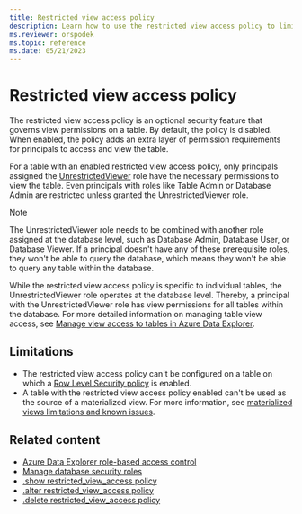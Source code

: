 ```yaml
---
title: Restricted view access policy
description: Learn how to use the restricted view access policy to limit the principals who can query specified tables in a database.
ms.reviewer: orspodek
ms.topic: reference
ms.date: 05/21/2023
---
```

# Restricted view access policy

The restricted view access policy is an optional security feature that governs view permissions on a table. By default, the policy is disabled. When enabled, the policy adds an extra layer of permission requirements for principals to access and view the table.

For a table with an enabled restricted view access policy, only principals assigned the [UnrestrictedViewer](../access-control/role-based-access-control.md) role have the necessary permissions to view the table. Even principals with roles like Table Admin or Database Admin are restricted unless granted the UnrestrictedViewer role.

> [!NOTE]
> The UnrestrictedViewer role needs to be combined with another role assigned at the database level, such as Database Admin, Database User, or Database Viewer. If a principal doesn't have any of these prerequisite roles, they won't be able to query the database, which means they won't be able to query any table within the database.

While the restricted view access policy is specific to individual tables, the UnrestrictedViewer role operates at the database level. Thereby, a principal with the UnrestrictedViewer role has view permissions for all tables within the database. For more detailed information on managing table view access, see [Manage view access to tables in Azure Data Explorer](manage-table-view-access.md).

## Limitations

* The restricted view access policy can't be configured on a table on which a [Row Level Security policy](row-level-security-policy.md) is enabled.
* A table with the restricted view access policy enabled can't be used as the source of a materialized view. For more information, see [materialized views limitations and known issues](materialized-views/materialized-views-limitations.md#the-materialized-view-source).

## Related content

* [Azure Data Explorer role-based access control](../access-control/role-based-access-control.md)
* [Manage database security roles](manage-database-security-roles.md)
* [.show restricted_view_access policy](show-table-restricted-view-access-policy-command.md)
* [.alter restricted_view_access policy](alter-table-restricted-view-access-policy-command.md)
* [.delete restricted_view_access policy](delete-table-restricted-view-access-policy-command.md)
